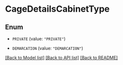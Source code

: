# CageDetailsCabinetType

## Enum


* `PRIVATE` (value: `"PRIVATE"`)

* `DEMARCATION` (value: `"DEMARCATION"`)


[[Back to Model list]](../README.md#documentation-for-models) [[Back to API list]](../README.md#documentation-for-api-endpoints) [[Back to README]](../README.md)


